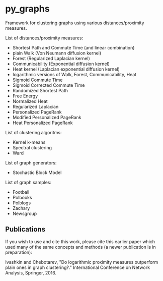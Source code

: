 # py_graphs

Framework for clustering graphs using various distances/proximity measures.

List of distances/proximity measures:
* Shortest Path and Commute Time (and linear combination)
* plain Walk (Von Neumann diffusion kernel)
* Forest (Regularized Laplacian kernel)
* Communicability (Exponential diffusion kernel)
* Heat kernel (Laplacian exponential diffusion kernel)
* logarithmic versions of Walk, Forest, Communicability, Heat
* Sigmoid Commute Time
* Sigmoid Corrected Commute Time
* Randomized Shortest Path
* Free Energy
* Normalized Heat
* Regularized Laplacian
* Personalized PageRank
* Modified Personalized PageRank
* Heat Personalized PageRank

List of clustering algoritms:
* Kernel k-means
* Spectral clustering
* Ward

List of graph generators:
* Stochastic Block Model

List of graph samples:
* Football
* Polbooks
* Polblogs
* Zachary
* Newsgroup


Publications
------------

If you wish to use and cite this work, please cite this earlier paper
which used many of the same concepts and methods (a newer publication
is in preparation):

Ivashkin and Chebotarev, "Do logarithmic proximity measures outperform plain ones in graph clustering?." International Conference on Network Analysis, Springer, 2016.
